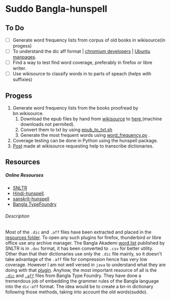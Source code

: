 # Suddo Bangla-hunspell
## To Do
 - [ ] Generate word frequency lists from corpus of old books in wikisource(in progess)
 - [ ] To understand the dic aff format | [chromium developers](https://sites.google.com/a/chromium.org/dev/developers/how-tos/editing-the-spell-checking-dictionaries) | [Ubuntu manpages](https://manpages.ubuntu.com/manpages/xenial/man5/hunspell.5.html).
 - [ ] Find a way to test find word coverage, preferably in firefox or libre writer.
 - [ ] Use wikisource to classify words in to parts of speach (helps with suffixies)

## Progess
1. Generate word frequency lists from the books proofread by bn.wikisource.
   1. Download the epub files by hand from [wikisource](https://bn.wikisource.org/wiki/%E0%A6%9F%E0%A7%87%E0%A6%AE%E0%A6%AA%E0%A7%8D%E0%A6%B2%E0%A7%87%E0%A6%9F:%E0%A6%A8%E0%A6%A4%E0%A7%81%E0%A6%A8_%E0%A6%B2%E0%A7%87%E0%A6%96%E0%A6%BE) to [here](https://github.com/mm-crj/bangla-hunspell/tree/main/epubs/new/),(machine downloads not permited).
    2. Convert them to txt by using [epub_to_txt.sh](https://github.com/mm-crj/bangla-hunspell/blob/main/epub_to_txt.sh) 
    3. Generate the most frequent words using [word_frequency.py](https://github.com/mm-crj/bangla-hunspell/blob/main/word_frequency.py) .
2. Coverage testing can be done in Python using the hunspell package.
3. [Post](https://bn.wikisource.org/wiki/%E0%A6%89%E0%A6%87%E0%A6%95%E0%A6%BF%E0%A6%B8%E0%A6%82%E0%A6%95%E0%A6%B2%E0%A6%A8_%E0%A6%86%E0%A6%B2%E0%A7%8B%E0%A6%9A%E0%A6%A8%E0%A6%BE:%E0%A6%AA%E0%A7%8D%E0%A6%B0%E0%A6%A7%E0%A6%BE%E0%A6%A8_%E0%A6%AA%E0%A6%BE%E0%A6%A4%E0%A6%BE#%E0%A6%AC%E0%A6%BE%E0%A6%82%E0%A6%B2%E0%A6%BE_%E0%A6%85%E0%A6%AD%E0%A6%BF%E0%A6%A7%E0%A6%BE%E0%A6%A8_%E0%A6%AE%E0%A7%81%E0%A6%A6%E0%A7%8D%E0%A6%B0%E0%A6%A3_%E0%A6%B8%E0%A6%82%E0%A6%B6%E0%A7%8B%E0%A6%A7%E0%A6%A8) made at wikisource requesting help to transcribe dictionaries. 
## Resources
  ##### Online Resourses
* [SNLTR](https://nltr.itewb.gov.in/downloads.php)
* [Hindi-hunspell](https://github.com/Shreeshrii/hindi-hunspell).
* [sanskrit-hunspell](https://github.com/Shreeshrii/hindi-hunspell/issues/1)
* [Bangla TypeFoundry](https://banglatypefoundry.com/spellchecker/)

###### Description 
Most of the `.dic` and `.aff` files have been extracted and placed in the [resources folder](https://github.com/mm-crj/bangla-hunspell/tree/main/resources). To open any such plugins for firefox, thunderbird or libre office use any archive manager. The Bangla Akademi [word list](https://github.com/mm-crj/bangla-hunspell/tree/main/resources/bangal-akademi-wb) published by SNLTR is in `.doc` format, it has been converted to `.csv` for better utility. Other than that their dictionaries use only the `.dic` file mainly, so it doesn't take advantage of the `.aff` file for compression hence has very low coverage. However I am not well versed in `java` to understand what they are doing with that [plugin](https://github.com/mm-crj/bangla-hunspell/blob/main/resources/snltr/snltrSpellChecker.oxt). Anyhow, the most important resource of all is the [`.dic`](https://github.com/mm-crj/bangla-hunspell/blob/main/resources/bangla-type-foundry/bn-BD.dic) and [`.aff`](https://github.com/mm-crj/bangla-hunspell/blob/main/resources/bangla-type-foundry/bn-BD.aff) files from Bangla Type Foundry. They have done a tremendous job of embedding the grammer rules of the Bangla language into the `dic-aff` format. The idea would be to create a bn-in dictionary following those methods, taking into account the old words(suddo).
